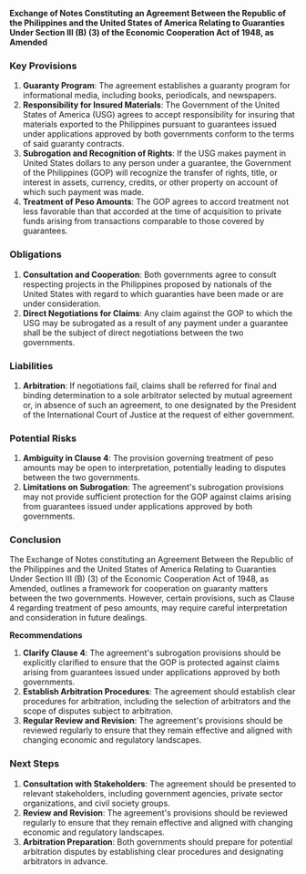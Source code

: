 **Exchange of Notes Constituting an Agreement Between the Republic of the Philippines and the United States of America Relating to Guaranties Under Section III (B) (3) of the Economic Cooperation Act of 1948, as Amended**

### Key Provisions

1. **Guaranty Program**: The agreement establishes a guaranty program for informational media, including books, periodicals, and newspapers.
2. **Responsibility for Insured Materials**: The Government of the United States of America (USG) agrees to accept responsibility for insuring that materials exported to the Philippines pursuant to guarantees issued under applications approved by both governments conform to the terms of said guaranty contracts.
3. **Subrogation and Recognition of Rights**: If the USG makes payment in United States dollars to any person under a guarantee, the Government of the Philippines (GOP) will recognize the transfer of rights, title, or interest in assets, currency, credits, or other property on account of which such payment was made.
4. **Treatment of Peso Amounts**: The GOP agrees to accord treatment not less favorable than that accorded at the time of acquisition to private funds arising from transactions comparable to those covered by guarantees.

### Obligations

1. **Consultation and Cooperation**: Both governments agree to consult respecting projects in the Philippines proposed by nationals of the United States with regard to which guaranties have been made or are under consideration.
2. **Direct Negotiations for Claims**: Any claim against the GOP to which the USG may be subrogated as a result of any payment under a guarantee shall be the subject of direct negotiations between the two governments.

### Liabilities

1. **Arbitration**: If negotiations fail, claims shall be referred for final and binding determination to a sole arbitrator selected by mutual agreement or, in absence of such an agreement, to one designated by the President of the International Court of Justice at the request of either government.

### Potential Risks

1. **Ambiguity in Clause 4**: The provision governing treatment of peso amounts may be open to interpretation, potentially leading to disputes between the two governments.
2. **Limitations on Subrogation**: The agreement's subrogation provisions may not provide sufficient protection for the GOP against claims arising from guarantees issued under applications approved by both governments.

### Conclusion

The Exchange of Notes constituting an Agreement Between the Republic of the Philippines and the United States of America Relating to Guaranties Under Section III (B) (3) of the Economic Cooperation Act of 1948, as Amended, outlines a framework for cooperation on guaranty matters between the two governments. However, certain provisions, such as Clause 4 regarding treatment of peso amounts, may require careful interpretation and consideration in future dealings.

**Recommendations**

1. **Clarify Clause 4**: The agreement's subrogation provisions should be explicitly clarified to ensure that the GOP is protected against claims arising from guarantees issued under applications approved by both governments.
2. **Establish Arbitration Procedures**: The agreement should establish clear procedures for arbitration, including the selection of arbitrators and the scope of disputes subject to arbitration.
3. **Regular Review and Revision**: The agreement's provisions should be reviewed regularly to ensure that they remain effective and aligned with changing economic and regulatory landscapes.

### Next Steps

1. **Consultation with Stakeholders**: The agreement should be presented to relevant stakeholders, including government agencies, private sector organizations, and civil society groups.
2. **Review and Revision**: The agreement's provisions should be reviewed regularly to ensure that they remain effective and aligned with changing economic and regulatory landscapes.
3. **Arbitration Preparation**: Both governments should prepare for potential arbitration disputes by establishing clear procedures and designating arbitrators in advance.